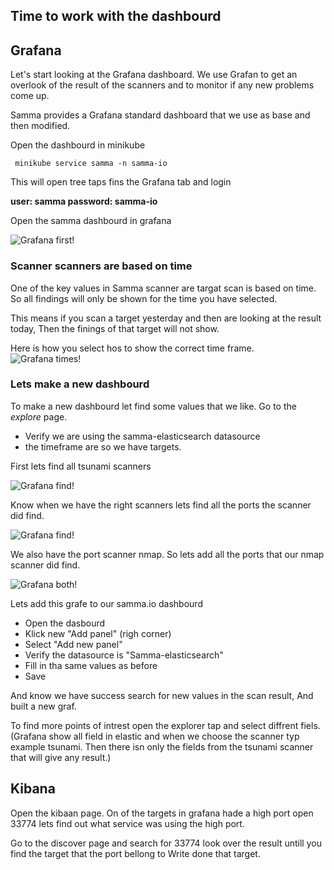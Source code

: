 ## Time to work with the dashbourd


## Grafana
Let's start looking at the Grafana dashboard. We use Grafan to get an overlook of the result of the scanners and to monitor 
if any new problems come up.

Samma provides a Grafana standard dashboard that we use as base and then modified.


Open the dashbourd in minikube


```
 minikube service samma -n samma-io
```
This will open tree taps fins the Grafana tab and login 

**user: samma password: samma-io**

Open the samma dashbourd in grafana

![Grafana first!](/assets/grafana1.png)

### Scanner scanners are based on time

One of the key values in Samma scanner are targat scan is based on time.
So all findings will only be shown for the time you have selected.

This means if you scan a target yesterday and then are looking at the result today, Then the finings of that target will not show.


Here is how you select hos to show the correct time frame.
![Grafana times!](/assets/grafana2.png)



### Lets make a new dashbourd
To make a new dashbourd let find some values that we like. Go to the *explore* page.
- Verify we are using the samma-elasticsearch datasource
- the timeframe are so we have targets.

First lets find all tsunami scanners

![Grafana find!](/assets/grafana3.png)



Know when we have the right scanners lets find all the ports the scanner did find.

![Grafana find!](/assets/grafana4.png)



We also have the port scanner nmap. So lets add all the ports that our nmap scanner did find.


![Grafana both!](/assets/grafana5.png)


Lets add this grafe to our samma.io dashbourd

- Open the dasbourd
- Klick new "Add panel" (righ corner)
- Select "Add new panel"
- Verify the datasource is "Samma-elasticsearch"
- Fill in tha same values as before
- Save

And know we have success search for new values in the scan result, And built a new graf.



To find more points of intrest open the explorer tap and select diffrent fiels. 
(Grafana show all field in elastic and when we choose the scanner typ example tsunami. Then there isn only the fields from the tsunami scanner that will give any result.)






## Kibana
Open the kibaan page. 
On of the targets in grafana hade a high port open 33774 lets find out what service was using the high port.


Go to the discover page and search for 33774 look over the result untill you find the target that the port bellong to
Write done that target. 





